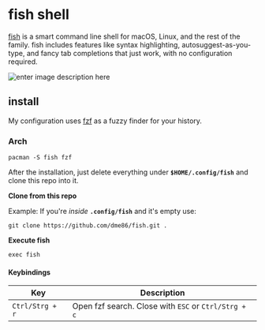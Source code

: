 # fish shell

[fish](https://github.com/fish-shell/fish-shell) is a smart command line shell for macOS, Linux, and the rest of the family. fish includes features like syntax highlighting, autosuggest-as-you-type, and fancy tab completions that just work, with no configuration required.

![enter image description here](https://i.imgur.com/AQFK1MP.png)

## install

My configuration uses [fzf](https://github.com/junegunn/fzf) as a fuzzy finder for your history.

### Arch 

    pacman -S fish fzf

After the installation, just delete everything under **`$HOME/.config/fish`** and clone this repo into it. 

**Clone from this repo**

Example:
If you're *inside* **`.config/fish`** and it's empty use:

    git clone https://github.com/dme86/fish.git .


**Execute fish**

    exec fish


#### Keybindings

| Key | Description |
|--|--|
| `Ctrl/Strg + r` | Open fzf search. Close with `ESC` or `Ctrl/Strg + c` |
